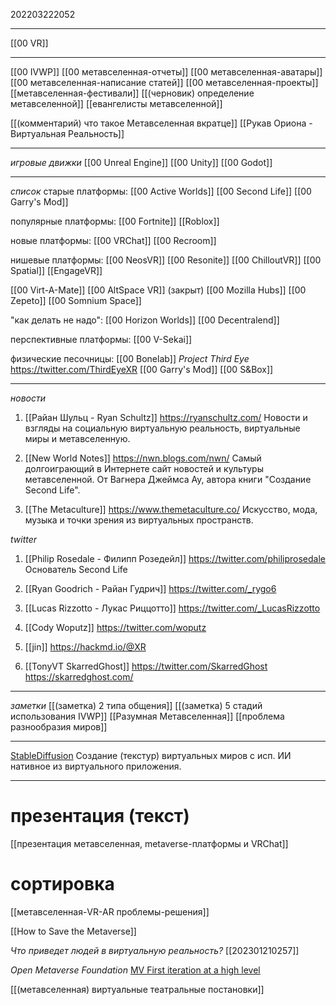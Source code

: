 202203222052
***
[[00 VR]]
***
[[00 IVWP]]
[[00 метавселенная-отчеты]]
[[00 метавселенная-аватары]]
[[00 метавселенная-написание статей]]
[[00 метавселенная-проекты]]
[[метавселенная-фестивали]]
[[(черновик) определение метавселенной]]
[[евангелисты метавселенной]]

[[(комментарий) что такое Метавселенная вкратце]]
[[Рукав Ориона - Виртуальная Реальность]]
***
*игровые движки*
[[00 Unreal Engine]]
[[00 Unity]]
[[00 Godot]]
***
*список*
старые платформы:
[[00 Active Worlds]]
[[00 Second Life]]
[[00 Garry's Mod]]

популярные платформы:
[[00 Fortnite]]
[[Roblox]]

новые платформы:
[[00 VRChat]]
[[00 Recroom]]

нишевые платформы:
[[00 NeosVR]]
[[00 Resonite]]
[[00 ChilloutVR]]
[[00 Spatial]]
[[EngageVR]]

[[00 Virt-A-Mate]]
[[00 AltSpace VR]] (закрыт)
[[00 Mozilla Hubs]]
[[00 Zepeto]]
[[00 Somnium Space]]

"как делать не надо":
[[00 Horizon Worlds]]
[[00 Decentralend]]

перспективные платформы:
[[00 V-Sekai]]

физические песочницы:
[[00 Bonelab]]
*Project Third Eye*
https://twitter.com/ThirdEyeXR
[[00 Garry's Mod]]
[[00 S&Box]]
***
*новости*
1. [[Райан Шульц - Ryan Schultz]]
   https://ryanschultz.com/
   Новости и взгляды на социальную виртуальную реальность, виртуальные миры и метавселенную.
   
2. [[New World Notes]]
   https://nwn.blogs.com/nwn/
   Самый долгоиграющий в Интернете сайт новостей и культуры метавселенной. От Вагнера Джеймса Ау, автора книги "Создание Second Life".

3. [[The Metaculture]]
   https://www.themetaculture.co/
   Искусство, мода, музыка и точки зрения из виртуальных пространств.


*twitter*
1. [[Philip Rosedale - Филипп Розедейл]]
   https://twitter.com/philiprosedale
   Основатель Second Life

2. [[Ryan Goodrich - Райан Гудрич]]
   https://twitter.com/_rygo6

3. [[Lucas Rizzotto - Лукас Риццотто]]
   https://twitter.com/_LucasRizzotto

4. [[Cody Woputz]]
   https://twitter.com/woputz

5. [[jin]]
   https://hackmd.io/@XR

6. [[TonyVT SkarredGhost]]
   https://twitter.com/SkarredGhost
   https://skarredghost.com/
***
*заметки*
[[(заметка) 2 типа общения]]
[[(заметка) 5 стадий использования IVWP]]
[[Разумная Метавселенная]]
[[проблема разнообразия миров]]
***
[StableDiffusion](https://twitter.com/StrangeNative/status/1569700294673702912)
Создание (текстур) виртуальных миров с исп. ИИ нативное из виртуального приложения.
***
# презентация (текст)
[[презентация метавселенная, metaverse-платформы и VRChat]]

# сортировка
[[метавселенная-VR-AR проблемы-решения]]

[[How to Save the Metaverse]]

*Что приведет людей в виртуальную реальность?*
[[202301210257]]

*Open Metaverse Foundation*
[MV First iteration at a high level](https://docs.google.com/document/d/10Nm3V0JIc-eS68twKyUSMqwMvGmT0nSYs_a2Er6D4zM/edit)

[[(метавселенная) виртуальные театральные постановки]]